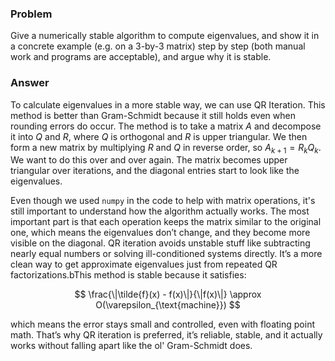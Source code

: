 ### Problem  
Give a numerically stable algorithm to compute eigenvalues, and show it in a concrete example (e.g. on a 3-by-3 matrix) step by step (both manual work and programs are acceptable), and argue why it is stable.

### Answer  

To calculate eigenvalues in a more stable way, we can use QR Iteration. This method is better than Gram-Schmidt because it still holds even when rounding errors do occur. The method is to take a matrix $A$ and decompose it into $Q$ and $R$, where $Q$ is orthogonal and $R$ is upper triangular. We then form a new matrix by multiplying $R$ and $Q$ in reverse order, so $A_{k+1} = R_k Q_k$. We want to do this over and over again. The matrix becomes upper triangular over iterations, and the diagonal entries start to look like the eigenvalues.

Even though we used `numpy` in the code to help with matrix operations, it's still important to understand how the algorithm actually works. The most important part is that each operation keeps the matrix similar to the original one, which means the eigenvalues don’t change, and they become more visible on the diagonal. QR iteration avoids unstable stuff like subtracting nearly equal numbers or solving ill-conditioned systems directly. It’s a more clean way to get approximate eigenvalues just from repeated QR factorizations.bThis method is stable because it satisfies:

$$
\frac{\|\tilde{f}(x) - f(x)\|}{\|f(x)\|} \approx O(\varepsilon_{\text{machine}})
$$

which means the error stays small and controlled, even with floating point math. That’s why QR iteration is preferred, it’s reliable, stable, and it actually works without falling apart like the ol' Gram-Schmidt does.
